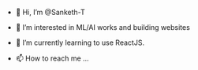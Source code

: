 - 👋 Hi, I’m @Sanketh-T
- 👀 I’m interested in ML/AI works and building websites
- 🌱 I’m currently learning to use ReactJS.

- 📫 How to reach me ...

<!---
Sanketh-T/Sanketh-T is a ✨ special ✨ repository because its `README.md` (this file) appears on your GitHub profile.
You can click the Preview link to take a look at your changes.
--->
